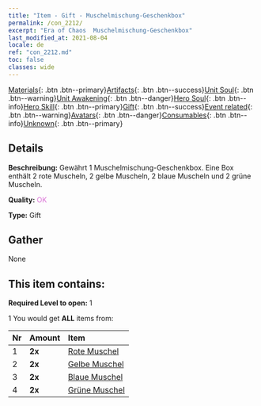 ```yaml
---
title: "Item - Gift - Muschelmischung-Geschenkbox"
permalink: /con_2212/
excerpt: "Era of Chaos  Muschelmischung-Geschenkbox"
last_modified_at: 2021-08-04
locale: de
ref: "con_2212.md"
toc: false
classes: wide
---
```

 [Materials](/ItemsDE/){: .btn .btn--primary}[Artifacts](/ItemsDE/Artifacts/){: .btn .btn--success}[Unit Soul](/ItemsDE/UnitSoul/){: .btn .btn--warning}[Unit Awakening](/ItemsDE/UnitAwakening/){: .btn .btn--danger}[Hero Soul](/ItemsDE/HeroSoul/){: .btn .btn--info}[Hero Skill](/ItemsDE/HeroSkill/){: .btn .btn--primary}[Gift](/ItemsDE/Gift/){: .btn .btn--success}[Event related](/ItemsDE/Events/){: .btn .btn--warning}[Avatars](/ItemsDE/Avatars/){: .btn .btn--danger}[Consumables](/ItemsDE/Consumables/){: .btn .btn--info}[Unknown](/ItemsDE/Unknown/){: .btn .btn--primary}

## Details
 **Beschreibung:** Gewährt 1 Muschelmischung-Geschenkbox. Eine Box enthält 2 rote Muscheln, 2 gelbe Muscheln, 2 blaue Muscheln und 2 grüne Muscheln.

 **Quality:** <span style="color: #DA70D6">OK</span>

 **Type:** Gift

## Gather

  None

## This item contains:

 **Required Level to open:** 1

 1 You would get **ALL** items  from:

  | Nr | Amount |     Item    |
  |:---|:-------|:------------|
  | 1 |  **2x** | [Rote Muschel](/de/Items/con_2214/) |  | 
  | 2 |  **2x** | [Gelbe Muschel](/de/Items/con_2215/) |  | 
  | 3 |  **2x** | [Blaue Muschel](/de/Items/con_2216/) |  | 
  | 4 |  **2x** | [Grüne Muschel](/de/Items/con_2217/) |  | 
